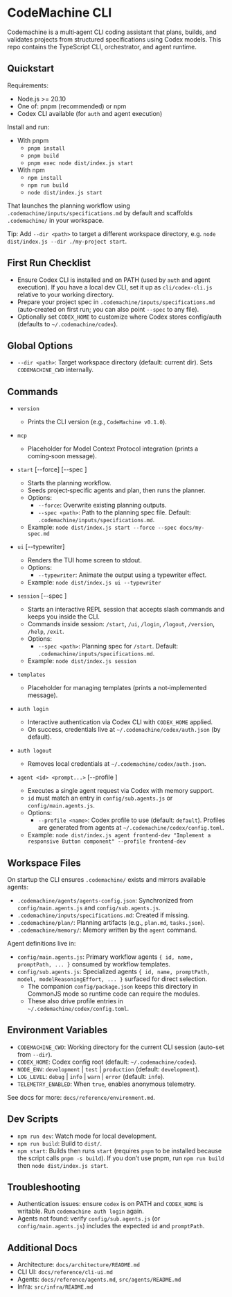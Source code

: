 # CodeMachine CLI

Codemachine is a multi‑agent CLI coding assistant that plans, builds, and validates projects from structured specifications using Codex models. This repo contains the TypeScript CLI, orchestrator, and agent runtime.

## Quickstart

Requirements:
- Node.js >= 20.10
- One of: pnpm (recommended) or npm
- Codex CLI available (for `auth` and agent execution)

Install and run:
- With pnpm
  - `pnpm install`
  - `pnpm build`
  - `pnpm exec node dist/index.js start`
- With npm
  - `npm install`
  - `npm run build`
  - `node dist/index.js start`

That launches the planning workflow using `.codemachine/inputs/specifications.md` by default and scaffolds `.codemachine/` in your workspace.

Tip: Add `--dir <path>` to target a different workspace directory, e.g. `node dist/index.js --dir ./my-project start`.

## First Run Checklist
- Ensure Codex CLI is installed and on PATH (used by `auth` and agent execution). If you have a local dev CLI, set it up as `cli/codex-cli.js` relative to your working directory.
- Prepare your project spec in `.codemachine/inputs/specifications.md` (auto‑created on first run; you can also point `--spec` to any file).
- Optionally set `CODEX_HOME` to customize where Codex stores config/auth (defaults to `~/.codemachine/codex`).

## Global Options
- `--dir <path>`: Target workspace directory (default: current dir). Sets `CODEMACHINE_CWD` internally.

## Commands

- `version`
  - Prints the CLI version (e.g., `CodeMachine v0.1.0`).

- `mcp`
  - Placeholder for Model Context Protocol integration (prints a coming‑soon message).

- `start` [--force] [--spec <path>]
  - Starts the planning workflow.
  - Seeds project‑specific agents and plan, then runs the planner.
  - Options:
    - `--force`: Overwrite existing planning outputs.
    - `--spec <path>`: Path to the planning spec file. Default: `.codemachine/inputs/specifications.md`.
  - Example: `node dist/index.js start --force --spec docs/my-spec.md`

- `ui` [--typewriter]
  - Renders the TUI home screen to stdout.
  - Options:
    - `--typewriter`: Animate the output using a typewriter effect.
  - Example: `node dist/index.js ui --typewriter`

- `session` [--spec <path>]
  - Starts an interactive REPL session that accepts slash commands and keeps you inside the CLI.
  - Commands inside session: `/start`, `/ui`, `/login`, `/logout`, `/version`, `/help`, `/exit`.
  - Options:
    - `--spec <path>`: Planning spec for `/start`. Default: `.codemachine/inputs/specifications.md`.
  - Example: `node dist/index.js session`

- `templates`
  - Placeholder for managing templates (prints a not‑implemented message).

- `auth login`
  - Interactive authentication via Codex CLI with `CODEX_HOME` applied.
  - On success, credentials live at `~/.codemachine/codex/auth.json` (by default).

- `auth logout`
  - Removes local credentials at `~/.codemachine/codex/auth.json`.

- `agent <id> <prompt...>` [--profile <name>]
  - Executes a single agent request via Codex with memory support.
  - `id` must match an entry in `config/sub.agents.js` or `config/main.agents.js`.
  - Options:
    - `--profile <name>`: Codex profile to use (default: `default`). Profiles are generated from agents at `~/.codemachine/codex/config.toml`.
  - Example: `node dist/index.js agent frontend-dev "Implement a responsive Button component" --profile frontend-dev`

## Workspace Files
On startup the CLI ensures `.codemachine/` exists and mirrors available agents:
- `.codemachine/agents/agents-config.json`: Synchronized from `config/main.agents.js` and `config/sub.agents.js`.
- `.codemachine/inputs/specifications.md`: Created if missing.
- `.codemachine/plan/`: Planning artifacts (e.g., `plan.md`, `tasks.json`).
- `.codemachine/memory/`: Memory written by the `agent` command.

Agent definitions live in:
- `config/main.agents.js`: Primary workflow agents `{ id, name, promptPath, ... }` consumed by workflow templates.
- `config/sub.agents.js`: Specialized agents `{ id, name, promptPath, model, modelReasoningEffort, ... }` surfaced for direct selection.
  - The companion `config/package.json` keeps this directory in CommonJS mode so runtime code can require the modules.
  - These also drive profile entries in `~/.codemachine/codex/config.toml`.

## Environment Variables
- `CODEMACHINE_CWD`: Working directory for the current CLI session (auto-set from `--dir`).
- `CODEX_HOME`: Codex config root (default: `~/.codemachine/codex`).
- `NODE_ENV`: `development` | `test` | `production` (default: `development`).
- `LOG_LEVEL`: `debug` | `info` | `warn` | `error` (default: `info`).
- `TELEMETRY_ENABLED`: When `true`, enables anonymous telemetry.

See docs for more: `docs/reference/environment.md`.

## Dev Scripts
- `npm run dev`: Watch mode for local development.
- `npm run build`: Build to `dist/`.
- `npm start`: Builds then runs `start` (requires `pnpm` to be installed because the script calls `pnpm -s build`). If you don’t use pnpm, run `npm run build` then `node dist/index.js start`.

## Troubleshooting
- Authentication issues: ensure `codex` is on PATH and `CODEX_HOME` is writable. Run `codemachine auth login` again.
- Agents not found: verify `config/sub.agents.js` (or `config/main.agents.js`) includes the expected `id` and `promptPath`.

## Additional Docs
- Architecture: `docs/architecture/README.md`
- CLI UI: `docs/reference/cli-ui.md`
- Agents: `docs/reference/agents.md`, `src/agents/README.md`
- Infra: `src/infra/README.md`
